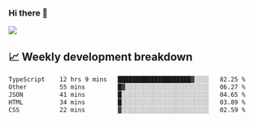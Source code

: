 ### Hi there 👋
<img align="center" src="https://github-readme-stats.vercel.app/api?username=Tumao727&show_icons=true&hide_title=true&theme=dracula" />


## 📈 Weekly development breakdown
<!--START_SECTION:waka-->

```txt
TypeScript    12 hrs 9 mins   ████████████████████▓░░░░   82.25 %
Other         55 mins         █▓░░░░░░░░░░░░░░░░░░░░░░░   06.27 %
JSON          41 mins         █░░░░░░░░░░░░░░░░░░░░░░░░   04.65 %
HTML          34 mins         █░░░░░░░░░░░░░░░░░░░░░░░░   03.89 %
CSS           22 mins         ▓░░░░░░░░░░░░░░░░░░░░░░░░   02.59 %
```

<!--END_SECTION:waka-->